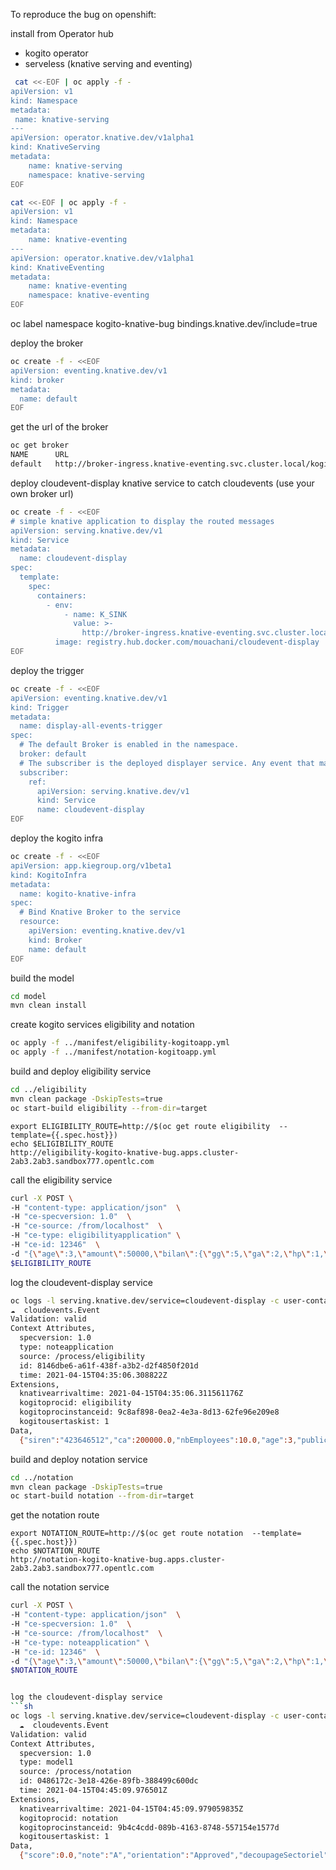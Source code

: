 
To reproduce the bug on openshift:

install from Operator hub
 -  kogito operator
 -  serveless (knative serving and eventing)
```sh
 cat <<-EOF | oc apply -f -
apiVersion: v1
kind: Namespace
metadata:
 name: knative-serving
---
apiVersion: operator.knative.dev/v1alpha1
kind: KnativeServing
metadata:
    name: knative-serving
    namespace: knative-serving
EOF
```
```sh
cat <<-EOF | oc apply -f -
apiVersion: v1
kind: Namespace
metadata:
    name: knative-eventing
---
apiVersion: operator.knative.dev/v1alpha1
kind: KnativeEventing
metadata:
    name: knative-eventing
    namespace: knative-eventing
EOF
```

 oc label namespace kogito-knative-bug bindings.knative.dev/include=true

deploy the broker
```sh
oc create -f - <<EOF
apiVersion: eventing.knative.dev/v1
kind: broker
metadata:
  name: default
EOF
```
get the url of the broker

```sh
oc get broker     
NAME      URL                                                                                   AGE   READY   REASON
default   http://broker-ingress.knative-eventing.svc.cluster.local/kogito-knative-bug/default   59m   True 
```

deploy cloudevent-display knative service to catch cloudevents (use your own broker url)
```sh
oc create -f - <<EOF
# simple knative application to display the routed messages
apiVersion: serving.knative.dev/v1
kind: Service
metadata:
  name: cloudevent-display
spec:
  template:
    spec:
      containers:
        - env:
            - name: K_SINK
              value: >-
                http://broker-ingress.knative-eventing.svc.cluster.local/kogito-knative-bug/default
          image: registry.hub.docker.com/mouachani/cloudevent-display
EOF
```

deploy the trigger 
```sh
oc create -f - <<EOF
apiVersion: eventing.knative.dev/v1
kind: Trigger
metadata:
  name: display-all-events-trigger
spec:
  # The default Broker is enabled in the namespace.
  broker: default
  # The subscriber is the deployed displayer service. Any event that matches the filter in the Broker is sent here.
  subscriber:
    ref:
      apiVersion: serving.knative.dev/v1
      kind: Service
      name: cloudevent-display
EOF
```
deploy the kogito infra
```sh
oc create -f - <<EOF
apiVersion: app.kiegroup.org/v1beta1
kind: KogitoInfra
metadata:
  name: kogito-knative-infra
spec:
  # Bind Knative Broker to the service
  resource:
    apiVersion: eventing.knative.dev/v1
    kind: Broker
    name: default
EOF
```
build the model
```sh
cd model
mvn clean install
```
create kogito services eligibility and notation
```sh
oc apply -f ../manifest/eligibility-kogitoapp.yml
oc apply -f ../manifest/notation-kogitoapp.yml
```
build and deploy eligibility service
```sh
cd ../eligibility
mvn clean package -DskipTests=true 
oc start-build eligibility --from-dir=target
```
```
export ELIGIBILITY_ROUTE=http://$(oc get route eligibility  --template={{.spec.host}})
echo $ELIGIBILITY_ROUTE
http://eligibility-kogito-knative-bug.apps.cluster-2ab3.2ab3.sandbox777.opentlc.com
```
call the eligibility service
```sh
curl -X POST \
-H "content-type: application/json"  \
-H "ce-specversion: 1.0"  \
-H "ce-source: /from/localhost"  \
-H "ce-type: eligibilityapplication" \
-H "ce-id: 12346"  \
-d "{\"age\":3,\"amount\":50000,\"bilan\":{\"gg\":5,\"ga\":2,\"hp\":1,\"hq\":2,\"dl\":50,\"ee\":2,\"siren\":\"423646512\",\"variables\":[]},\"ca\":200000,\"eligible\":false,\"msg\":\"string\",\"nbEmployees\":10,\"notation\":{\"decoupageSectoriel\":0,\"note\":\"string\",\"orientation\":\"string\",\"score\":0,\"typeAiguillage\":\"string\"},\"publicSupport\":true,\"siren\":\"423646512\",\"typeProjet\":\"IRD\"}" \
$ELIGIBILITY_ROUTE
```

log the cloudevent-display service
```sh
oc logs -l serving.knative.dev/service=cloudevent-display -c user-container --tail=-1
☁️  cloudevents.Event
Validation: valid
Context Attributes,
  specversion: 1.0
  type: noteapplication
  source: /process/eligibility
  id: 8146dbe6-a61f-438f-a3b2-d2f4850f201d
  time: 2021-04-15T04:35:06.308822Z
Extensions,
  knativearrivaltime: 2021-04-15T04:35:06.311561176Z
  kogitoprocid: eligibility
  kogitoprocinstanceid: 9c8af898-0ea2-4e3a-8d13-62fe96e209e8
  kogitousertaskist: 1
Data,
  {"siren":"423646512","ca":200000.0,"nbEmployees":10.0,"age":3,"publicSupport":true,"typeProjet":"IRD","amount":50000.0,"notation":{"score":0.0,"note":"string","orientation":"string","decoupageSectoriel":0.0,"typeAiguillage":"string"},"eligible":true,"msg":"Eligible","bilan":{"siren":"423646512","gg":5.0,"ga":2.0,"hp":1.0,"hq":2.0,"hn":0.0,"fl":0.0,"fm":0.0,"dl":50.0,"ee":2.0,"variables":[]},"rate":0.0,"nbmonths":0}
```

build and deploy notation service
```sh
cd ../notation
mvn clean package -DskipTests=true 
oc start-build notation --from-dir=target
```
get the notation route
```
export NOTATION_ROUTE=http://$(oc get route notation  --template={{.spec.host}})
echo $NOTATION_ROUTE
http://notation-kogito-knative-bug.apps.cluster-2ab3.2ab3.sandbox777.opentlc.com
```

call the notation service
```sh
curl -X POST \                                                                                                                                                                                                    07:15:36
-H "content-type: application/json"  \
-H "ce-specversion: 1.0"  \
-H "ce-source: /from/localhost"  \
-H "ce-type: noteapplication" \       
-H "ce-id: 12346"  \
-d "{\"age\":3,\"amount\":50000,\"bilan\":{\"gg\":5,\"ga\":2,\"hp\":1,\"hq\":2,\"dl\":50,\"ee\":2,\"siren\":\"423646512\",\"variables\":[]},\"ca\":200000,\"eligible\":false,\"msg\":\"string\",\"nbEmployees\":10,\"notation\":{\"decoupageSectoriel\":0,\"note\":\"string\",\"orientation\":\"string\",\"score\":0,\"typeAiguillage\":\"string\"},\"publicSupport\":true,\"siren\":\"423646512\",\"typeProjet\":\"IRD\"}" \
$NOTATION_ROUTE 


log the cloudevent-display service
```sh
oc logs -l serving.knative.dev/service=cloudevent-display -c user-container --tail=-1
  ☁️  cloudevents.Event
Validation: valid
Context Attributes,
  specversion: 1.0
  type: model1
  source: /process/notation
  id: 0486172c-3e18-426e-89fb-388499c600dc
  time: 2021-04-15T04:45:09.976501Z
Extensions,
  knativearrivaltime: 2021-04-15T04:45:09.979059835Z
  kogitoprocid: notation
  kogitoprocinstanceid: 9b4c4cdd-089b-4163-8748-557154e1577d
  kogitousertaskist: 1
Data,
  {"score":0.0,"note":"A","orientation":"Approved","decoupageSectoriel":1.0,"typeAiguillage":"MODELE_1"}
```  
